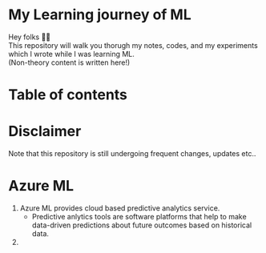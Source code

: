 # My Learning journey of ML
Hey folks 👋👨  
This repository will walk you thorugh my notes, codes, and my experiments which I wrote while I was learning ML.  
(Non-theory content is written here!)
# Table of contents


# Disclaimer
Note that this repository is still undergoing frequent changes, updates etc..

# Azure ML
1) Azure ML provides cloud based predictive analytics service.
    - Predictive anlytics tools are software platforms that help to make data-driven predictions about future outcomes based on historical data.
2) 